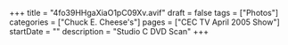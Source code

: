 +++
title = "4fo39HHgaXiaO1pC09Xv.avif"
draft = false
tags = ["Photos"]
categories = ["Chuck E. Cheese's"]
pages = ["CEC TV April 2005 Show"]
startDate = ""
description = "Studio C DVD Scan"
+++
